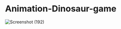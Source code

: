 # Animation-Dinosaur-game

[](dinosaurgame-vsingh.netlify.app)


![Screenshot (192)](https://github.com/vaibhav1710/Animation-Dinosaur-game/assets/76709517/43bbf200-23c7-4919-88ca-764410a63583)

